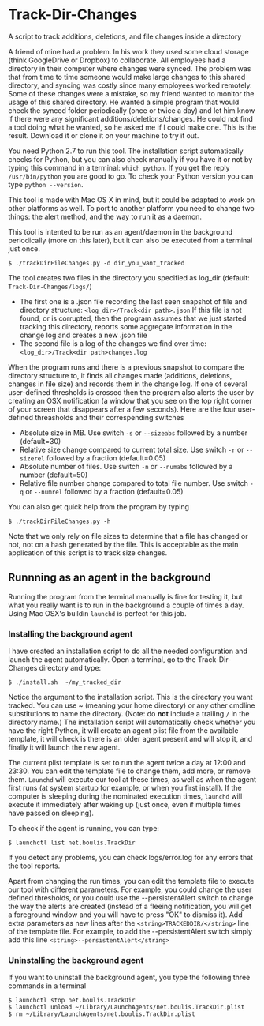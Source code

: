 # Track-Dir-Changes
A script to track additions, deletions, and file changes inside a directory

A friend of mine had a problem. In his work they used some cloud storage (think GoogleDrive or Dropbox) to collaborate. All employees had a directory in their computer where changes were synced. The problem was that from time to time someone would make large changes to this shared directory, and syncing was costly since many employees worked remotely. Some of these changes were a mistake, so my friend wanted to monitor the usage of this shared directory. He wanted a simple program that would check the synced folder periodically (once or twice a day) and let him know if there were any significant additions/deletions/changes. He could not find a tool doing what he wanted, so he asked me if I could make one. This is the result. Download it or clone it on your machine to try it out.

You need Python 2.7 to run this tool. The installation script automatically checks for Python, but you can also check manually if you have it or not by typing this command in a terminal: `which python`. If you get the reply `/usr/bin/python` you are good to go. To check your Python version you can type `python --version`. 

This tool is made with Mac OS X in mind, but it could be adapted to work on other platforms as well. To port to another platform you need to change two things: the alert method, and the way to run it as a daemon.

This tool is intented to be run as an agent/daemon in the background periodically (more on this later), but it can also be executed from a terminal just once. 
```
$ ./trackDirFileChanges.py -d dir_you_want_tracked
```

The tool creates two files in the directory you specified as log_dir (default: `Track-Dir-Changes/logs/`)

- The first one is a .json file recording the last seen snapshot of file and directory structure: `<log_dir>/Track<dir path>.json`
If this file is not found, or is corrupted, then the program assumes that we just started tracking this directory, reports some aggregate information in the change log and creates a new .json file 
- The second file is a log of the changes we find over time: `<log_dir>/Track<dir path>changes.log`

When the program runs and there is a previous snapshot to compare the directory structure to, it finds all changes made (additions, deletions, changes in file size) and records them in the change log. If one of several user-defined thresholds is crossed then the program also alerts the user by creating an OSX notification (a window that you see on the top right corner of your screen that disappears after a few seconds). Here are the four user-defined threasholds and their correspending switches
- Absolute size in MB. Use switch `-s` or `--sizeabs` followed by a number (default=30)
- Relative size change compared to current total size. Use switch `-r` or `--sizerel` followed by a fraction (default=0.05)
- Absolute number of files. Use switch `-n` or `--numabs` followed by a number (default=50)
- Relative file number change compared to total file number. Use switch `-q` or `--numrel` followed by a fraction (default=0.05)

You can also get quick help from the program by typing 
```
$ ./trackDirFileChanges.py -h
```
Note that we only rely on file sizes to determine that a file has changed or not, not on a hash generated by the file. This is acceptable as the main application of this script is to track size changes.

## Runnning as an agent in the background
Running the program from the terminal manually is fine for testing it, but what you really want is to run in the background a couple of times a day. Using Mac OSX's buildin `launchd` is perfect for this job. 

### Installing the background agent
I have created an installation script to do all the needed configuration and launch the agent automatically. Open a terminal, go to the Track-Dir-Changes directory and type:
```
$ ./install.sh  ~/my_tracked_dir
```
Notice the argument to the installation script. This is the directory you want tracked. You can use ~ (meaning your home directory) or any other cmdline substitutions to name the directory. (Note: do **not** include a trailing `/` in the directory name.) The installation script will automatically check whether you have the right Python, it will create an agent plist file from the available template, it will check is there is an older agent present and will stop it, and finally it will launch the new agent.

The current plist template is set to run the agent twice a day at 12:00 and 23:30. You can edit the template file to change them, add more, or remove them. `Launchd` will execute our tool at these times, as well as when the agent first runs (at system startup for example, or when you first install). If the computer is sleeping during the nominated execution times, `launchd` will execute it immediately after waking up (just once, even if multiple times have passed on sleeping). 

To check if the agent is running, you can type:
```
$ launchctl list net.boulis.TrackDir
```
If you detect any problems, you can check logs/error.log for any errors that the tool reports.

Apart from changing the run times, you can edit the template file to execute our tool with different parameters. For example, you could change the user defined thresholds, or you could use the --persistentAlert switch to change the way the alerts are created (instead of a fleeing notification, you will get a foreground window and you will have to press "OK" to dismiss it). Add extra parameters as new lines after the `<string>TRACKEDDIR/</string>` line of the template file. For example, to add the --persistentAlert switch simply add this line `<string>--persistentAlert</string>`

### Uninstalling the background agent
If you want to uninstall the background agent, you type the following three commands in a terminal
```
$ launchctl stop net.boulis.TrackDir
$ launchctl unload ~/Library/LaunchAgents/net.boulis.TrackDir.plist
$ rm ~/Library/LaunchAgents/net.boulis.TrackDir.plist
```

